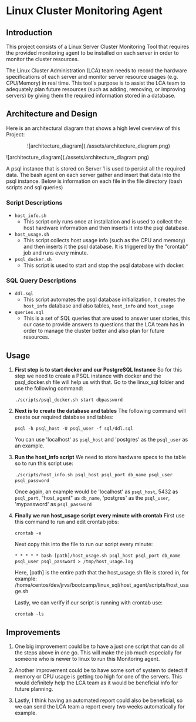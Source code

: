 
# Linux Cluster Monitoring Agent

## Introduction

This project consists of a Linux Server Cluster Monitoring Tool that requires the provided monitoring agent to be installed on each server in order to monitor the cluster resources.

The Linux Cluster Administration (LCA) team needs to record the hardware specifications of each server and monitor server resource usages (e.g. CPU/Memory) in real time. This tool's purpose is to assist the LCA team to adequately plan future resources (such as adding, removing, or improving servers) by giving them the required information stored in a database.

## Architecture and Design

Here is an architectural diagram that shows a high level overview of this Project:

<p align="center">
  ![architecture_diagram](./assets/architecture_diagram.png)
</p>
 ![architecture_diagram](./assets/architecture_diagram.png)

A psql instance that is stored on Server 1 is used to persist all the required data. 
The bash agent on each server gather and insert that data into the psql instance. 
Below is information on each file in the file directory (bash scripts and sql queries)

### Script Descriptions

- ``host_info.sh``
	- This script only runs once at installation and is used to collect the host hardware information and then inserts it into the psql database.
- ``host_usage.sh``
	- This script collects host usage info (such as the CPU and memory) and then inserts it the psql database. It is triggered by the "crontab" job and runs every minute.
- ``psql_docker.sh``
	- This script is used to start and stop the psql database with docker.

### SQL Query Descriptions

- ``ddl.sql``
	- This script automates the psql database initialization, it creates the `host_info` database and also tables, `host_info` and `host_usage`
- ``queries.sql``
	- This is a set of SQL queries that are used to answer user stories, this our case to provide answers to questions that the LCA team has in order to manage the cluster better and also plan for future resources.

## Usage

1. **First step is to start docker and our PostgreSQL Instance**
	So for this step we need to create a PSQL instance with docker and the psql_docker.sh file will help us with that.
	Go to the linux_sql folder and use the following command:
	```
	./scripts/psql_docker.sh start dbpassword
	```
	
2. **Next is to create the database and tables**
		The following command will create our required database and tables:
	```
	psql -h psql_host -U psql_user -f sql/ddl.sql
	```
	You can use 'localhost' as `psql_host` and 'postgres' as the `psql_user` as an example.
	
3. **Run the host_info script**
	We need to store hardware specs to the table so to run this script use:
	```
	./scripts/host_info.sh psql_host psql_port db_name psql_user psql_password
	```
	Once again, an example would be 'localhost' as `psql_host`, 5432 as `psql_port`, "host_agent" as `db_name`, 'postgres' as the `psql_user`, 'mypassword' as 	`psql_password`
	
4. **Finally we run host_usage script every minute with crontab**
	First use this command to run and edit crontab jobs:
	```
	crontab -e
	```
	Next copy this into the file to run our script every minute:
	```
	* * * * * bash [path]/host_usage.sh psql_host psql_port db_name psql_user psql_password > /tmp/host_usage.log
	```
	Here, [path] is the entire path that the host_usage.sh file is stored in, for example:
	/home/centos/dev/jrvs/bootcamp/linux_sql/host_agent/scripts/host_usage.sh

	Lastly, we can verify if our script is running with crontab use:
	```
	crontab -ls
	```
 
## Improvements

1.	One big improvement could be to have a just one script that can do all the steps above in one go. This will make the job much especially for someone who is newer to linux to run this Monitoring agent.

2.	Another improvement could be to have some sort of system to detect if memory or CPU usage is getting too high for one of the servers. This would definitely help the LCA team as it would be beneficial info for future planning.

3.	Lastly, I think having an automated report could also be beneficial, so we can send the LCA team a report every two weeks automatically for example.
